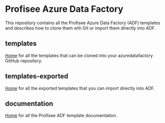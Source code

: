 # **<span class="underline">Profisee Azure Data Factory</span>**

This repository contains all the Profisee Azure Data Factory (ADF) templates and describes how to clone them wth Git or import them directly into ADF.

## templates

[Home](https://github.com/profiseedev/azuredatafactory/tree/master/templates) for all the templates that can be cloned into your azuredatafactory GitHub repository.

## templates-exported

[Home](https://github.com/profiseedev/azuredatafactory/tree/master/templates-exported) for all the exported templates that you can import directly into ADF.

## documentation

[Home](https://github.com/profiseedev/azuredatafactory/tree/master/documentation) for all the Profisee ADF template documentation.
